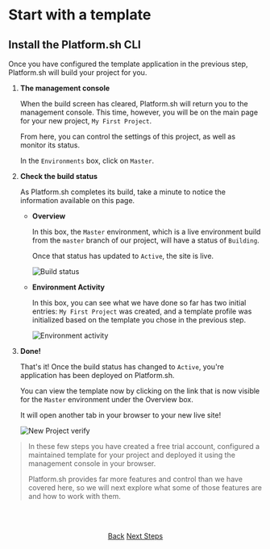 # Start with a template

## Install the Platform.sh CLI

Once you have configured the template application in the previous step, Platform.sh will build your project for you.

1. **The management console**

   When the build screen has cleared, Platform.sh will return you to the management console. This time, however, you will be on the main page for your new project, `My First Project`.
   
   From here, you can control the settings of this project, as well as monitor its status.
   
   In the `Environments` box, click on `Master`.
   
2. **Check the build status**

   As Platform.sh completes its build, take a minute to notice the information available on this page.
   
   * **Overview**
   
      In this box, the `Master` environment, which is a live environment build from the `master` branch of our project, will have a status of `Building`. 
      
      Once that status has updated to `Active`, the site is live.
      
      ![Build status](/images/getting-started/first-project/build-status.png)
      
   * **Environment Activity**
   
      In this box, you can see what we have done so far has two initial entries: `My First Project` was created, and a template profile was initialized based on the template you chose in the previous step.
      
      ![Environment activity](/images/getting-started/first-project/env-activity.png)
   
3. **Done!**

   That's it! Once the build status has changed to `Active`, you're application has been deployed on Platform.sh.
   
   You can view the template now by clicking on the link that is now visible for the `Master` environment under the Overview box. 
   
   It will open another tab in your browser to your new live site!
   
   ![New Project verify](/videos/new-project.gif)
   
   
> In these few steps you have created a free trial account, configured a maintained template for your project and deployed it using the management console in your browser. 
>
> Platform.sh provides far more features and control than we have covered here, so we will next explore what some of those features are and how to work with them.

<html>
<head>
<link rel="stylesheet" href="/styles/styles.css">
</head>
<body>

<br/><br/>

<center>

<a href="/gettingstarted/template/step-3.html" class="buttongen small">Back</a>
<a href="/gettingstarted/template/step-5.html" class="buttongen small">Next Steps</a>

</center>

<br/><br/>

</body>
</html>

